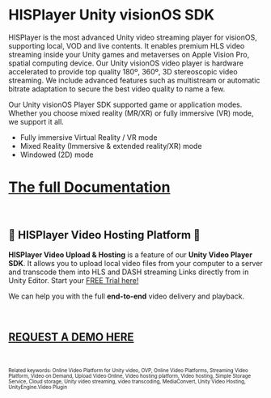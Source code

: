 # HISPlayer Unity visionOS SDK

HISPlayer is the most advanced Unity video streaming player for visionOS, supporting local, VOD and live contents. It enables premium HLS video streaming inside your Unity games and metaverses on Apple Vision Pro, spatial computing device. Our Unity visionOS video player is hardware accelerated to provide top quality 180º, 360º, 3D stereoscopic video streaming. We include advanced features such as multistream or automatic bitrate adaptation to secure the best video quality to name a few. 

Our Unity visionOS Player SDK supported game or application modes. Whether you choose mixed reality (MR/XR) or fully immersive (VR) mode, we support it all.
* Fully immersive Virtual Reality / VR mode
* Mixed Reality (Immersive & extended reality/XR) mode
* Windowed (2D) mode

# [The full Documentation](https://hisplayer.github.io/UnityVisionOS-SDK/#/)


<br>

##  🚀 HISPlayer Video Hosting Platform 🚀
**HISPlayer Video Upload & Hosting** is a feature of our **Unity Video Player SDK**. It allows you to upload local video files from your computer to a server and transcode them into HLS and DASH streaming Links directly from in Unity Editor. Start your [FREE Trial here!](https://dashboard.hisplayer.com/signup)

We can help you with the full **end-to-end** video delivery and playback.

<br>

## [REQUEST A DEMO HERE](https://www.hisplayer.com/demo-unity-player-sdk-github/?utm_source=github&utm_medium=referral&utm_campaign=unitygithub&utm_content=20200211--unitydemocontact)

<br>


<sub><sub> Related keywords: Online Video Platform for Unity video, OVP, Online Video Platforms, Streaming Video Platform, Video on Demand, Upload Video Online, Video hosting platform, Video hosting, Simple Storage Service, Cloud storage, Unity video streaming, video transcoding, MediaConvert, Unity Video Hosting, UnityEngine.Video Plugin</sub><sub>
